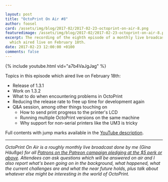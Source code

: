 ```yaml
---

layout: post
title: "OctoPrint On Air #8"
author: foosel
card: /assets/img/blog/2017-02/2017-02-23-octoprint-on-air-8.png
featuredimage: /assets/img/blog/2017-02/2017-02-23-octoprint-on-air-8.png
excerpt: The recording of the eighth episode of a monthly live broadcast for Patrons,
  which aired live on February 18th.
date: 2017-02-23 12:00:00 +0100
comments: false
---
```


{% include youtube.html vid="a7b4VaJgJag" %}

Topics in this episode which aired live on February 18th:

  * Release of 1.3.1
  * Work on 1.3.2
  * What to do when encountering problems in OctoPrint
  * Reducing the release rate to free up time for development again
  * Q&A session, among other things touching on
    * How to send print progress to the printer's LCD
    * Running multiple OctoPrint versions on the same machine
    * Why support for non-serial printers like the UM3 is tricky

Full contents with jump marks available in the 
[YouTube description](https://youtu.be/a7b4VaJgJag).

---

*OctoPrint On Air is a roughly monthly live broadcast done by me (Gina Häußge)
for all [Patrons on the Patreon campaign pledging at the $5 perk or above](https://patreon.com/foosel). 
Attendees can ask questions which will be answered on air and I also report 
what's been going on in the background, what happened, what the current 
challenges are and what the near future holds, plus talk about whatever else
might be interesting in the world of OctoPrint.*